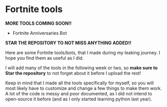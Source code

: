 # Fortnite tools

**MORE TOOLS COMING SOON!!**
 - Fortnite Anniversaries Bot
 
 **STAR THE REPOSITORY TO NOT MISS ANYTHING ADDED!!**

Here are some Fortnite tools/bots, that I made during my leaking journey. I hope you find them as useful as I did.

I will add many of the tools in the following week or two, so **make sure to Star the repository** to not forget about it before I upload the rest!

Keep in mind that I made all the tools specifically for myself, so you will most likely have to customize and change a few things to make them work.
A lot of the code is messy and poor documented, as I did not intend to open-source it before (and as I only started learning python last year).
